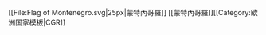[[File:Flag of Montenegro.svg|25px|蒙特內哥羅]]&nbsp;[[蒙特內哥羅]]<noinclude>[[Category:欧洲国家模板|CGR]]</noinclude>
